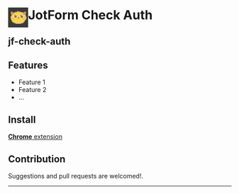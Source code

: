 # <img src="public/icons/icon_48.png" width="45" align="left"> JotForm Check Auth

## jf-check-auth

## Features

- Feature 1
- Feature 2
- ...

## Install

[**Chrome** extension](https://github.com/cihat-salik/jf-check-auth) <!-- TODO: Add chrome extension link inside parenthesis -->

## Contribution

Suggestions and pull requests are welcomed!.

---
